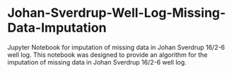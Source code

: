 # Johan-Sverdrup-Well-Log-Missing-Data-Imputation
Jupyter Notebook for imputation of missing data in Johan Sverdrup 16/2-6 well log. 
This notebook was designed to provide an algorithm for the imputation of missing data in Johan Sverdrup 16/2-6 well log.
